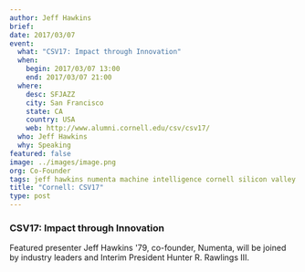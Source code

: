 ```yaml
---
author: Jeff Hawkins
brief:
date: 2017/03/07
event:
  what: "CSV17: Impact through Innovation"
  when:
    begin: 2017/03/07 13:00
    end: 2017/03/07 21:00
  where:
    desc: SFJAZZ
    city: San Francisco
    state: CA
    country: USA
    web: http://www.alumni.cornell.edu/csv/csv17/
  who: Jeff Hawkins
  why: Speaking
featured: false
image: ../images/image.png
org: Co-Founder
tags: jeff hawkins numenta machine intelligence cornell silicon valley csv17
title: "Cornell: CSV17"
type: post
---
```


### CSV17: Impact through Innovation

Featured presenter Jeff Hawkins '79, co-founder, Numenta, will be joined by
industry leaders and Interim President Hunter R. Rawlings III.

